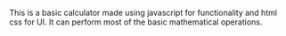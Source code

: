 This is a basic calculator made using javascript for functionality and html css for UI.
It can perform most of the basic mathematical operations.
